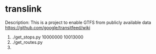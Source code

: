 # translink


Description: This is a project to enable GTFS from publicly available data
https://github.com/google/transitfeed/wiki

1) ./get_stops.py 10000000 10013000
2) ./get_routes.py
3)
